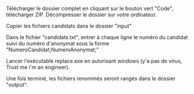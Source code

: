 Télécharger le dossier complet en cliquant sur le bouton vert "Code", télécharger ZIP. Décompresser le dossier sur votre ordinateur.

Copier les fichiers candidats dans le dossier "input"

Dans le fichier "candidats.txt", entrer à chaque ligne le numéro du candidat suivi du numéro d'anonymat sous la forme "NumeroCandidat;NumeroAnonymat;"

Lancer l'exécutable replace.exe en autorisant windows (y'a pas de virus, Trust me i'm an engineer).

Une fois terminé, les fichiers renommés seront rangés dans le dossier "output".
